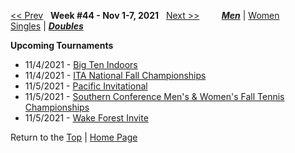 <a name="top"></a>[<< Prev](men_doubles_2143.md) &nbsp; **Week #44 - Nov 1-7, 2021** &nbsp; [Next >>](men_doubles_2145.md) &nbsp;&nbsp;&nbsp;&nbsp;&nbsp;&nbsp;&nbsp; [***Men***](./men_doubles_2144.md) &#124; [Women](./women_doubles_2144.md) &nbsp;&nbsp;&nbsp;&nbsp;&nbsp; [Singles](./men_singles_2144.md) &#124; [***Doubles***](./men_doubles_2144.md)

**Upcoming Tournaments**  
- 11/4/2021 - <a href="https://colleges.wearecollegetennis.com/competitions/MichiganStateUniversityM/Tournaments/Overview/DD67ADCD-C4E7-4314-A846-4FCDAD89FABC" target="_blank">Big Ten Indoors</a>  
- 11/4/2021 - <a href="https://colleges.wearecollegetennis.com/competitions/ITA/Tournaments/Overview/3C0D3BF7-1EA0-4314-9798-02FE691DD86E" target="_blank">ITA National Fall Championships</a>  
- 11/5/2021 - <a href="https://colleges.wearecollegetennis.com/competitions/UniversityOfThePacificM/Tournaments/Overview/32DAC0A6-A705-4382-880F-230A39E21F42" target="_blank">Pacific Invitational</a>  
- 11/5/2021 - <a href="https://colleges.wearecollegetennis.com/competitions/ITA/Tournaments/Overview/3BD3D9A3-1CE7-4BB9-93E6-7D1ECED07DFE" target="_blank">Southern Conference Men's & Women's Fall Tennis Championships</a>  
- 11/5/2021 - <a href="https://colleges.wearecollegetennis.com/competitions/WakeForestUniversityM/Tournaments/Overview/CDBF110F-C481-4F40-9B58-54D68D17F9A2" target="_blank">Wake Forest Invite</a>  

Return to the [Top](./men_doubles_2144.md) &#124; [Home Page](../../index.md)